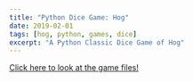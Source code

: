 ```yaml
---
title: "Python Dice Game: Hog"
date: 2019-02-01
tags: [hog, python, games, dice]
excerpt: "A Python Classic Dice Game of Hog"
---
```


[Click here to look at the game files!](https://github.com/poptropicaman52/hog)